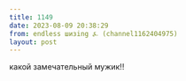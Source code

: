 ```yaml
---
title: 1149
date: 2023-08-09 20:38:29
from: endless шизing ⍼ (channel1162404975)
layout: post
---
```


какой замечательный мужик!!
